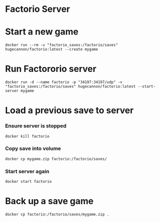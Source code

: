 # Factorio Server

# Start a new game

`docker run --rm -v "factorio_saves:/factorio/saves" hugecannon/factorio:latest --create mygame`


# Run Factororio server

`docker run -d --name factorio -p "34197:34197/udp" -v "factorio_saves:/factorio/saves" hugecannon/factorio:latest --start-server mygame`


# Load a previous save to server

### Ensure server is stopped
`docker kill factorio`

### Copy save into volume

`docker cp mygame.zip factorio:/factorio/saves/`

### Start server again

`docker start factorio`


# Back up a save game

`docker cp factorio:/factorio/saves/mygame.zip .` 
